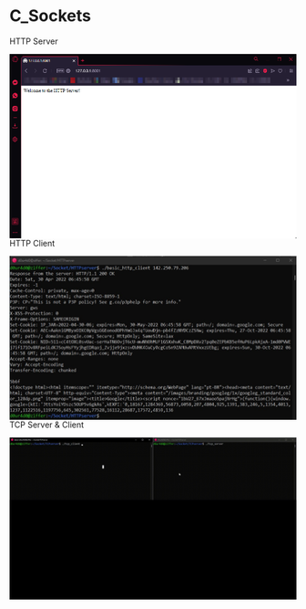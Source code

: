 # C_Sockets

HTTP Server

<img src='https://raw.githubusercontent.com/hevertydourado/C_Scokets/main/HTTPserver/HTTP_SERVER.png'
     alt="HTTP SERVER"
     style="float: left; margin-right: 10px;"/>

HTTP Client

<img src='https://raw.githubusercontent.com/hevertydourado/C_Scokets/main/HTTPserver/HTTP_CLIENT.jpg'
     alt="HTTP CLIENT"
     style="float: left; margin-right: 10px;"/>

TCP Server & Client

<img src='https://raw.githubusercontent.com/hevertydourado/C_Scokets/main/TCPserver/TCP_CONNECT.gif'
     alt="HTTP CLIENT"
     style="float: left; margin-right: 10px;"/>
